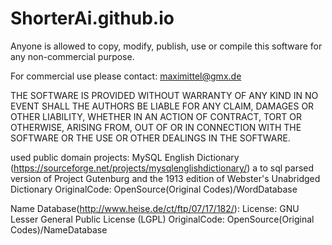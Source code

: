 # ShorterAi.github.io

Anyone is allowed to copy, modify, publish, use or compile this software for any non-commercial purpose.

For commercial use please contact: maximittel@gmx.de

THE SOFTWARE IS PROVIDED WITHOUT WARRANTY OF ANY KIND
IN NO EVENT SHALL THE AUTHORS BE LIABLE FOR ANY CLAIM, DAMAGES OR OTHER LIABILITY, WHETHER IN AN ACTION OF CONTRACT, TORT OR OTHERWISE, ARISING FROM, OUT OF OR IN CONNECTION WITH THE SOFTWARE OR THE USE OR OTHER DEALINGS IN THE SOFTWARE.


used public domain projects:
MySQL English Dictionary (https://sourceforge.net/projects/mysqlenglishdictionary/)
a to sql parsed version of Project Gutenburg and the 1913 edition of Webster's Unabridged Dictionary
OriginalCode: OpenSource(Original Codes)/WordDatabase


Name Database(http://www.heise.de/ct/ftp/07/17/182/):
License: GNU Lesser General Public License (LGPL)
OriginalCode: OpenSource(Original Codes)/NameDatabase

